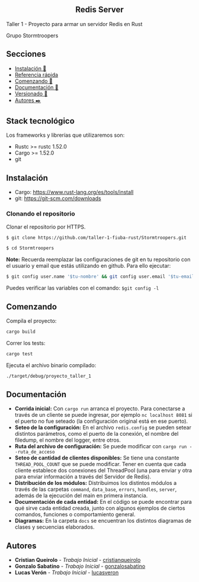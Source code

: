 <article align="center"><h1>Redis Server</h1></article>
Taller 1 - Proyecto para armar un servidor Redis en Rust

Grupo Stormtroopers

## Secciones
 - [Instalación 🔧](#instalación)
 - [Referencia rápida](#referencia-rápida)
 - [Comenzando 🚀](#comenzando)
 - [Documentación 📖](#documentación)
 - [Versionado 📌](#versionado)
 - [Autores ✒️](#autores)

## Stack tecnológico 
Los frameworks y librerías que utilizaremos son:
 - Rustc >= rustc 1.52.0
 - Cargo >= 1.52.0
 - git

## Instalación 
 - Cargo: https://www.rust-lang.org/es/tools/install
 - git: https://git-scm.com/downloads

### Clonando el repositorio  

Clonar el repositorio por HTTPS.

```bash
$ git clone https://github.com/taller-1-fiuba-rust/Stormtroopers.git
```

```bash
$ cd Stormtroopers
```

**Note:** Recuerda reemplazar las configuraciones de git en tu repositorio con el usuario y email que estás utilizando en github. Para ello ejecutar:
```bash
$ git config user.name '$tu-nombre' && git config user.email '$tu-email'
```
Puedes verificar las variables con el comando: `$git config -l`

## Comenzando

Compila el proyecto:
```bash
cargo build
```
Correr los tests:
```bash
cargo test
```
Ejecuta el archivo binario compilado:
```bash
./target/debug/proyecto_taller_1
```

## Documentación
* **Corrida inicial:** Con `cargo run` arranca el proyecto. Para conectarse a través de un cliente se puede ingresar, por ejemplo `nc localhost 8081` si el puerto no fue seteado (la configuración original está en ese puerto).
* **Seteo de la configuración:** En el archivo `redis.config` se pueden setear distintos parámetros, como el puerto de la conexión, el nombre del filedump, el nombre del logger, entre otros.
* **Ruta del archivo de configuración:** Se puede modificar con `cargo run --ruta_de_acceso`
* **Seteo de cantidad de clientes disponibles:** Se tiene una constante `THREAD_POOL_COUNT` que se puede modificar. Tener en cuenta que cada cliente establece dos conexiones del ThreadPool (una para enviar y otra para enviar información a través del Servidor de Redis).
* **Distribución de los módulos:** Distribuimos los distintos módulos a través de las carpetas `command`, `data_base`, `errors`, `handles`, `server`, además de la ejecución del main en primera instancia.
* **Documentación de cada entidad:** En el código se puede encontrar para qué sirve cada entidad creada, junto con algunos ejemplos de ciertos comandos, funciones o comportamiento general.
* **Diagramas:** En la carpeta `docs` se encuentran los distintos diagramas de clases y secuencias elaborados. 

## Autores
* **Cristian Queirolo** - *Trabajo Inicial* - [cristianqueirolo](https://github.com/cqueirolo)
* **Gonzalo Sabatino** - *Trabajo Inicial* - [gonzalosabatino](https://github.com/gsabatino9)
* **Lucas Verón** - *Trabajo Inicial* - [lucasveron](https://github.com/lucasveron)
